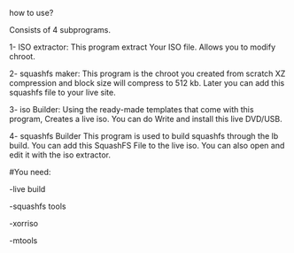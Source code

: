 how to use?

Consists of 4 subprograms.

1- ISO extractor:
This program extract Your ISO file.
Allows you to modify chroot.

2- squashfs maker:
This program is the chroot you created from scratch
XZ compression and block size will compress to 512 kb. Later
you can add this squashfs file to your live site.

3- iso Builder:
Using the ready-made templates that come with this program,
Creates a live iso. You can do Write and install this live DVD/USB.

4- squashfs Builder
This program is used to build squashfs through the lb build. You can add this SquashFS File to the live iso. You can also open and edit it with the iso extractor.

#You need:

-live build

-squashfs tools

-xorriso

-mtools
